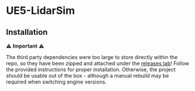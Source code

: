 # UE5-LidarSim

## Installation
⚠️ **Important** ⚠️

The third party dependencies were too large to store directly within the repo, so they have been zipped and attached under the [releases tab](https://github.com/S1ink/UE5-LidarSim/releases/tag/thirdparty-binaries)! Follow the provided instructions for proper installation. Otherwise, the project should be usable out of the box - although a manual rebuild may be required when switching engine versions.
